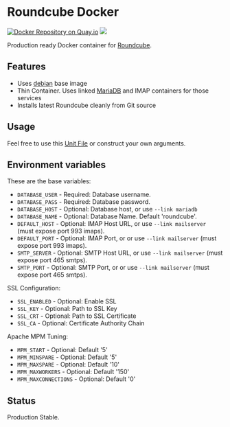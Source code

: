 # Roundcube Docker

[![Docker Repository on Quay.io](https://quay.io/repository/macropin/roundcube/status "Docker Repository on Quay.io")](https://quay.io/repository/macropin/roundcube)
[![](https://badge.imagelayers.io/macropin/roundcube:latest.svg)](https://imagelayers.io/?images=macropin/roundcube:latest)

Production ready Docker container for [Roundcube](https://github.com/roundcube/roundcubemail).

## Features

- Uses [debian](https://registry.hub.docker.com/_/debian/) base image
- Thin Container. Uses linked [MariaDB](https://registry.hub.docker.com/_/mariadb/) and IMAP containers for those services
- Installs latest Roundcube cleanly from Git source

## Usage

Feel free to use this [Unit File](https://github.com/macropin/docker-units/blob/master/roundcube.service) or construct your own arguments.

## Environment variables

These are the base variables:

- `DATABASE_USER` - Required: Database username.
- `DATABASE_PASS` - Required: Database password.
- `DATABASE_HOST` - Optional: Database host, or use `--link mariadb`
- `DATABASE_NAME` - Optional: Database Name. Default 'roundcube'.
- `DEFAULT_HOST` - Optional: IMAP Host URL, or use `--link mailserver` (must expose port 993 imaps).
- `DEFAULT_PORT` - Optional: IMAP Port, or or use `--link mailserver` (must expose port 993 imaps).
- `SMTP_SERVER` - Optional: SMTP Host URL, or use `--link mailserver` (must expose port 465 smtps).
- `SMTP_PORT` - Optional: SMTP Port, or or use `--link mailserver` (must expose port 465 smtps).

SSL Configuration:

- `SSL_ENABLED` - Optional: Enable SSL
- `SSL_KEY` - Optional: Path to SSL Key
- `SSL_CRT` - Optional: Path to SSL Certificate
- `SSL_CA` - Optional: Certificate Authority Chain

Apache MPM Tuning:

- `MPM_START` - Optional: Default '5'
- `MPM_MINSPARE` - Optional: Default '5'
- `MPM_MAXSPARE` - Optional: Default '10'
- `MPM_MAXWORKERS` - Optional: Default '150'
- `MPM_MAXCONNECTIONS` - Optional: Default '0'

## Status

Production Stable.
